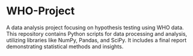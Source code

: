 # WHO-Project
A data analysis project focusing on hypothesis testing using WHO data. This repository contains Python scripts for data processing and analysis, utilizing libraries like NumPy, Pandas, and SciPy. It includes a final report demonstrating statistical methods and insights.
